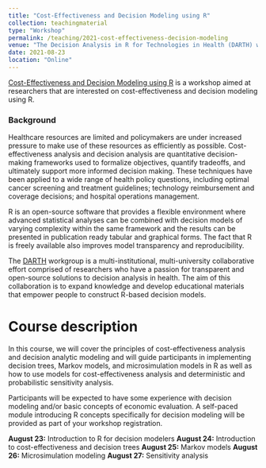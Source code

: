 ```yaml
---
title: "Cost-Effectiveness and Decision Modeling using R"
collection: teachingmaterial
type: "Workshop"
permalink: /teaching/2021-cost-effectiveness-decision-modeling
venue: "The Decision Analysis in R for Technologies in Health (DARTH) workgroup in collaboration with the University of Minnesota Division of Health Policy and Management"
date: 2021-08-23
location: "Online"
---
```

[Cost-Effectiveness and Decision Modeling using R](https://www.sph.umn.edu/events-calendar/decision-modeling-using-r-workshop/) is a workshop aimed at researchers that are interested on cost-effectiveness and decision modeling using R.

### Background
Healthcare resources are limited and policymakers are under increased pressure to make use of these resources as efficiently as possible. Cost-effectiveness analysis and decision analysis are quantitative decision-making frameworks used to formalize objectives, quantify tradeoffs, and ultimately support more informed decision making. These techniques have been applied to a wide range of health policy questions, including optimal cancer screening and treatment guidelines; technology reimbursement and coverage decisions; and hospital operations management.

R is an open-source software that provides a flexible environment where advanced statistical analyses can be combined with decision models of varying complexity within the same framework and the results can be presented in publication ready tabular and graphical forms. The fact that R is freely available also improves model transparency and reproducibility.

The [DARTH](http://darthworkgroup.com/) workgroup is a multi-institutional, multi-university collaborative effort comprised of researchers who have a passion for transparent and open-source solutions to decision analysis in health. The aim of this collaboration is to expand knowledge and develop educational materials that empower people to construct R-based decision models.


Course description
======
In this course, we will cover the principles of cost-effectiveness analysis and decision analytic modeling and will guide participants in implementing decision trees, Markov models, and microsimulation models in R as well as how to use models for cost-effectiveness analysis and deterministic and probabilistic sensitivity analysis.

Participants will be expected to have some experience with decision modeling and/or basic concepts of economic evaluation. A self-paced module introducing R concepts specifically for decision modeling will be provided as part of your workshop registration.


**August 23:** Introduction to R for decision modelers
**August 24:** Introduction to cost-effectiveness and decision trees
**August 25:** Markov models
**August 26:** Microsimulation modeling
**August 27:** Sensitivity analysis
